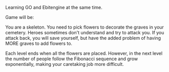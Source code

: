 Learning GO and Ebitengine at the same time.

Game will be:

You are a skeleton. You need to pick flowers to decorate the graves in your cemetery. Heroes sometimes don't understand and try to attack you. If you attack back, you will save yourself, but have the added problem of having MORE graves to add flowers to.

Each level ends when all the flowers are placed. However, in the next level the number of people follow the Fibonacci sequence and grow exponentially, making your caretaking job more difficult.